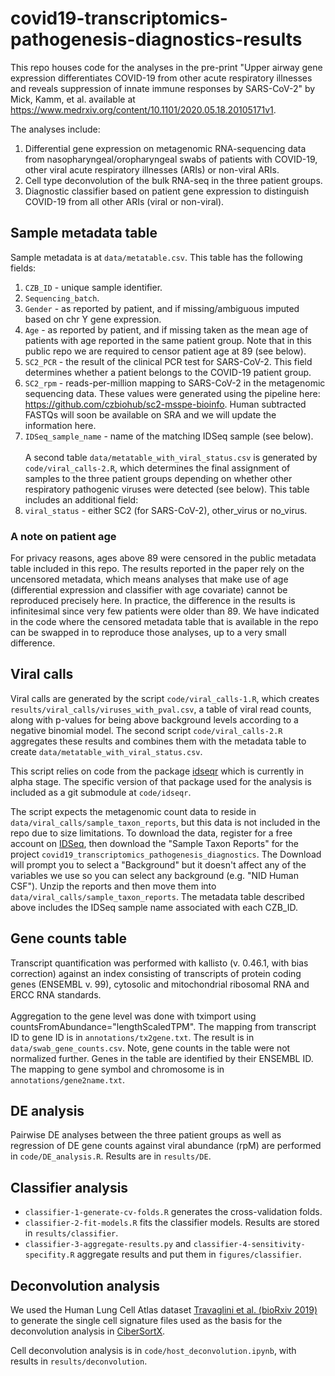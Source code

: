# covid19-transcriptomics-pathogenesis-diagnostics-results
This repo houses code for the analyses in the pre-print "Upper airway gene expression differentiates COVID-19 from other acute respiratory illnesses and reveals suppression of innate immune responses by SARS-CoV-2" by Mick, Kamm, et al. available at https://www.medrxiv.org/content/10.1101/2020.05.18.20105171v1.

The analyses include:
1. Differential gene expression on metagenomic RNA-sequencing data from nasopharyngeal/oropharyngeal swabs of patients with COVID-19, other viral acute respiratory illnesses (ARIs) or non-viral ARIs.
2. Cell type deconvolution of the bulk RNA-seq in the three patient groups.
3. Diagnostic classifier based on patient gene expression to distinguish COVID-19 from all other ARIs (viral or non-viral).

## Sample metadata table

Sample metadata is at `data/metatable.csv`. This table has the following fields:
1. `CZB_ID` - unique sample identifier.
2. `Sequencing_batch`.
3. `Gender` - as reported by patient, and if missing/ambiguous imputed based on chr Y gene expression.
4. `Age` - as reported by patient, and if missing taken as the mean age of patients with age reported in the same patient group. Note that in this public repo we are required to censor patient age at 89 (see below). 
5. `SC2_PCR` - the result of the clinical PCR test for SARS-CoV-2. This field determines whether a patient belongs to the COVID-19 patient group.
6. `SC2_rpm` - reads-per-million mapping to SARS-CoV-2 in the metagenomic sequencing data. These values were generated using the pipeline here: https://github.com/czbiohub/sc2-msspe-bioinfo. Human subtracted FASTQs will soon be available on SRA and we will update the information here.
7. `IDSeq_sample_name` - name of the matching IDSeq sample (see below).<br><br>
 A second table `data/metatable_with_viral_status.csv` is generated by `code/viral_calls-2.R`, which determines the final assignment of  samples to the three patient groups depending on whether other respiratory pathogenic viruses were detected (see below). This table includes an additional field:
8. `viral_status` - either SC2 (for SARS-CoV-2), other_virus or no_virus.

### A note on patient age

For privacy reasons, ages above 89 were censored in the public
metadata table included in this repo. The results reported in the paper rely on the uncensored metadata, which means analyses that make use of age (differential expression and classifier with age covariate) cannot be reproduced precisely here. In practice, the difference in the results is infinitesimal since very few patients were older than 89. We have indicated in the code where the censored metadata table that is available in the repo can be swapped in to reproduce those analyses, up to a very small difference.  

## Viral calls

Viral calls are generated by the script `code/viral_calls-1.R`, which
creates `results/viral_calls/viruses_with_pval.csv`, a table
of viral read counts, along with p-values for being above background
levels according to a negative binomial model. The second script
`code/viral_calls-2.R` aggregates these results and combines them with
the metadata table to create `data/metatable_with_viral_status.csv`.

This script relies on code from the package
[idseqr](https://github.com/czbiohub/idseqr) which is currently in
alpha stage. The specific version of that package used for the
analysis is included as a git submodule at `code/idseqr`.

The script expects the metagenomic count data to reside in
`data/viral_calls/sample_taxon_reports`, but this data is not included in
the repo due to size limitations. To download the data, register for a
free account on [IDSeq](http://www.idseq.net), then download the "Sample Taxon
Reports" for the project
`covid19_transcriptomics_pathogenesis_diagnostics`. The Download will
prompt you to select a "Background" but it doesn't affect any of the
variables we use so you can select any background (e.g. "NID Human
CSF"). Unzip the reports and then move them into
`data/viral_calls/sample_taxon_reports`. The metadata table described above includes the IDSeq sample name associated with each CZB_ID.

## Gene counts table

Transcript quantification was performed with kallisto (v. 0.46.1, with bias correction) against an index consisting of transcripts of protein coding genes (ENSEMBL v. 99), cytosolic and mitochondrial ribosomal RNA and ERCC RNA standards.<br><br>
Aggregation to the gene level was done with tximport using countsFromAbundance="lengthScaledTPM". The mapping from transcript ID to gene ID is in `annotations/tx2gene.txt`. The result is in `data/swab_gene_counts.csv`. Note, gene counts in the table were not normalized further. Genes in the table are identified by their ENSEMBL ID. The mapping to gene symbol and chromosome is in `annotations/gene2name.txt`.

## DE analysis

Pairwise DE analyses between the three patient groups as well as regression of DE gene counts against viral abundance (rpM) are performed in `code/DE_analysis.R`. Results are in `results/DE`.

## Classifier analysis

- `classifier-1-generate-cv-folds.R` generates the
  cross-validation folds.
- `classifier-2-fit-models.R` fits the classifier models.
  Results are stored in `results/classifier`.
- `classifier-3-aggregate-results.py` and
  `classifier-4-sensitivity-specifity.R` aggregate results and put
  them in `figures/classifier`.

## Deconvolution analysis
We used the Human Lung Cell Atlas dataset [Travaglini et al. (bioRxiv 2019)](https://www.biorxiv.org/content/10.1101/742320v1) to generate the single cell signature files used as the basis for the deconvolution analysis in [CiberSortX](https://www.nature.com/articles/s41587-019-0114-2).

Cell deconvolution analysis is in `code/host_deconvolution.ipynb`,
with results in `results/deconvolution`.
